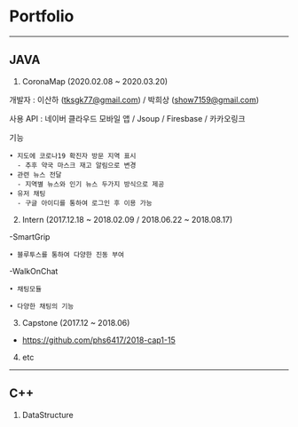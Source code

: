 # Portfolio
------------------
JAVA
----- 
1. CoronaMap (2020.02.08 ~ 2020.03.20)


  개발자 : 이산하 (tksgk77@gmail.com) / 박희상 (show7159@gmail.com)
  
  사용 API : 네이버 클라우드 모바일 앱 / Jsoup / Firesbase / 카카오링크
  
  기능 
  
    • 지도에 코로나19 확진자 방문 지역 표시 
      - 추후 약국 마스크 재고 알림으로 변경 
    • 관련 뉴스 전달 
      - 지역별 뉴스와 인기 뉴스 두가지 방식으로 제공 
    • 유저 채팅 
      - 구글 아이디를 통하여 로그인 후 이용 가능
      
      
2. Intern (2017.12.18 ~ 2018.02.09 / 2018.06.22 ~ 2018.08.17)

  -SmartGrip
 
    • 블루투스를 통하여 다양한 진동 부여
 
  -WalkOnChat
 
    • 채팅모듈
  
    • 다양한 채팅의 기능

3. Capstone (2017.12 ~ 2018.06)

  - https://github.com/phs6417/2018-cap1-15

4. etc

  
---------
C++
-----
1. DataStructure
